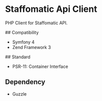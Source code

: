 # Staffomatic Api Client
PHP Client for Staffomatic API.


## Compatibility
- Symfony 4
- Zend Framework 3


## Standard
- PSR-11: Container Interface

## Dependency
- Guzzle

